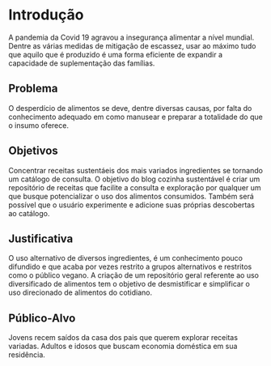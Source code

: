 # Introdução

A pandemia da Covid 19 agravou a insegurança alimentar a nível mundial. Dentre as várias medidas de mitigação de escassez, usar ao máximo tudo que aquilo que é produzido é uma forma eficiente de expandir a capacidade de suplementação das famílias.

## Problema
O desperdício de alimentos se deve, dentre diversas causas, por falta do conhecimento adequado em como manusear e preparar a totalidade do que o insumo oferece.


## Objetivos
Concentrar receitas sustentáeis dos mais variados ingredientes se tornando um catálogo de consulta.
O objetivo do blog cozinha sustentável é criar um repositório de receitas que facilite a consulta e exploração por qualquer um que busque potencializar o uso dos alimentos consumidos. Também será possível que o usuário experimente e adicione suas próprias descobertas ao catálogo.

## Justificativa

O uso alternativo de diversos ingredientes, é um conhecimento pouco difundido e que acaba por vezes restrito a grupos alternativos e restritos como o público vegano.
A criação de um repositório geral referente ao uso diversificado de alimentos tem o objetivo de desmistificar e simplificar o uso direcionado de alimentos do cotidiano.

## Público-Alvo

Jovens recem saídos da casa dos pais que querem explorar receitas variadas.
Adultos e idosos que buscam economia doméstica em sua residência.

